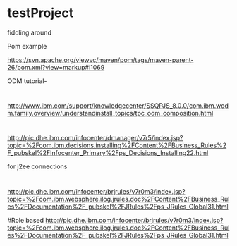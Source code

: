 # testProject
fiddling around 

Pom example 
    
https://svn.apache.org/viewvc/maven/pom/tags/maven-parent-26/pom.xml?view=markup#l1069


ODM tutorial-
#
http://www.ibm.com/support/knowledgecenter/SSQPJS_8.0.0/com.ibm.wodm.family.overview/understandinstall_topics/tpc_odm_composition.html

#
http://pic.dhe.ibm.com/infocenter/dmanager/v7r5/index.jsp?topic=%2Fcom.ibm.decisions.installing%2FContent%2FBusiness_Rules%2F_pubskel%2FInfocenter_Primary%2Fps_Decisions_Installing22.html


for j2ee connections 
#
http://pic.dhe.ibm.com/infocenter/brjrules/v7r0m3/index.jsp?topic=%2Fcom.ibm.websphere.ilog.jrules.doc%2FContent%2FBusiness_Rules%2FDocumentation%2F_pubskel%2FJRules%2Fps_JRules_Global31.html

#Role based
http://pic.dhe.ibm.com/infocenter/brjrules/v7r0m3/index.jsp?topic=%2Fcom.ibm.websphere.ilog.jrules.doc%2FContent%2FBusiness_Rules%2FDocumentation%2F_pubskel%2FJRules%2Fps_JRules_Global31.html

